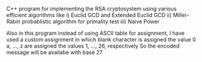 
C++ program for implementing the RSA cryptosystem using various efficient algorithms like
  i)    Euclid GCD and Extended Euclid GCD
  ii)   Miller-Rabin probablistic algorithm for primality test
  iii)  Naive Power
  
Also in this program instead of using ASCII table for assignment, I have used a custom assignment in which
    blank character is assigned the value 0
    a, …, z are assigned the values 1, …, 26, respectively
So the encoded message will be availabe with base 27
